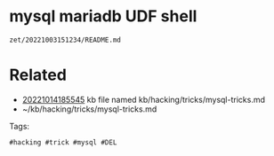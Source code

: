 # mysql mariadb UDF shell

` zet/20221003151234/README.md `

# Related

- [20221014185545](/zet/20221014185545/README.md) kb file named kb/hacking/tricks/mysql-tricks.md
- ~/kb/hacking/tricks/mysql-tricks.md

Tags:

    #hacking #trick #mysql #DEL
